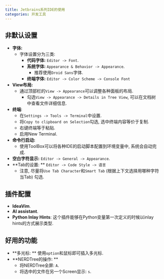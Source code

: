 ```yaml
---
title: Jetbrains系列IDE的使用
categories: 开发工具
---
```




## 非默认设置

* **字体:**
  * 字体设置分为三类:
    * **代码字体:** `Editor -> Font`.
    * **系统字体:** `Appearance & Behavior -> Appearance`.
      * 推荐使用`Droid Sans`字体.
    * **终端字体:** `Editor -> Color Scheme -> Console Font`
* **View布局:**
  * 通过顶部栏的`View -> Appearance`可以调整各种面板的布局.
    * 勾选`View -> Appearance -> Details in Tree View`, 可以在文档树中查看文件详细信息.
* **终端**:
  * 在`Settings -> Tools -> Terminal`中设置.
  * 将`Copy to clipboard on Selection`勾选, 选中终端内容等价于复制.
  * 右键终端等于粘贴.
  * 启用New Terminal.
* **命令行启动:**
  * 使用ToolBox可以将各种IDE的启动脚本配置到环境变量中, 系统会自动完成.
* **空白字符显示:** `Editor -> General -> Appearance`.
* **Tab的设置: ** `Editor -> Code Style -> 语言`
  * 注意, 尽量将`Use Tab Character`和`Smart Tab` (根据上下文选择用哪种字符当Tab) 勾选.


## 插件配置

* **IdeaVim**.
* **AI assistant**.
* **Python Inlay Hints**: 这个插件能够在Python变量第一次定义的时候以inlay hints的方式展示类型.



## 好用的功能

* **多光标: ** 使用`option`和鼠标即可插入多光标.
* **NERDTree的操作: **
  * 将NERDTree全屏: `A`.
  * 将选中的文件在另一个Screen显示: `s`.

